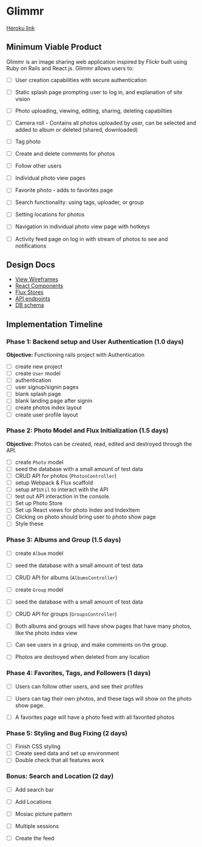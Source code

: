 # Glimmr

[Heroku link][heroku]

[heroku]: http://www.herokuapp.com

## Minimum Viable Product

Glimmr is an image sharing web application inspired by Flickr built using Ruby on Rails and React.js. Glimmr allows users to:

<!-- This is a Markdown checklist. Use it to keep track of your
progress. Put an x between the brackets for a checkmark: [x] -->

- [ ] User creation capabilities with secure authentication

- [ ] Static splash page prompting user to log in, and explanation of site vision

- [ ] Photo uploading, viewing, editing, sharing, deleting capabilties

- [ ] Camera roll - Contains all photos uploaded by user, can be selected and added to album or deleted (shared, downloaded)

- [ ] Tag photo

- [ ] Create and delete comments for photos

- [ ] Follow other users

- [ ] Individual photo view pages

- [ ] Favorite photo - adds to favorites page

- [ ] Search functionality: using tags, uploader, or group

- [ ] Setting locations for photos

- [ ] Navigation in individual photo view page with hotkeys

- [ ] Activity feed page on log in with stream of photos to see and notifications


## Design Docs
* [View Wireframes][views]
* [React Components][components]
* [Flux Stores][stores]
* [API endpoints][api-endpoints]
* [DB schema][schema]

[views]: ./docs/views.md
[components]: ./docs/components.md
[stores]: ./docs/stores.md
[api-endpoints]: ./docs/api-endpoints.md
[schema]: ./docs/schema.md

## Implementation Timeline

### Phase 1: Backend setup and User Authentication (1.0 days)

**Objective:** Functioning rails project with Authentication

- [ ] create new project
- [ ] create `User` model
- [ ] authentication
- [ ] user signup/signin pages
- [ ] blank splash page
- [ ] blank landing page after signin
- [ ] create photos index layout
- [ ] create user profile layout

### Phase 2: Photo Model and Flux Initialization (1.5 days)

**Objective:** Photos can be created, read, edited and destroyed through
the API.

- [ ] create `Photo` model
- [ ] seed the database with a small amount of test data
- [ ] CRUD API for photos (`PhotosController`)
- [ ] setup Webpack & Flux scaffold
- [ ] setup `APIUtil` to interact with the API
- [ ] test out API interaction in the console.
- [ ] Set up Photo Store
- [ ] Set up React views for photo Index and IndexItem
- [ ] Clicking on photo should bring user to photo show page
- [ ] Style these

### Phase 3: Albums and Group (1.5 days)


- [ ] create `Album` model
- [ ] seed the database with a small amount of test data
- [ ] CRUD API for albums (`AlbumsController`)
- [ ] create `Group` model
- [ ] seed the database with a small amount of test data
- [ ] CRUD API for groups (`GroupsController`)
- [ ] Both albums and groups will have show pages that have many photos, like the photo index view
- [ ] Can see users in a group, and make comments on the group.
- [ ] Photos are destroyed when deleted from any location


### Phase 4: Favorites, Tags, and Followers (1 days)


- [ ] Users can follow other users, and see their profiles
- [ ] Users can tag their own photos, and these tags will show on the photo show page.
- [ ] A favorites page will have a photo feed with all favorited photos



### Phase 5: Styling and Bug Fixing (2 days)

- [ ] Finish CSS styling
- [ ] Create seed data and set up environment
- [ ] Double check that all features work

### Bonus: Search and Location (2 day)
- [ ] Add search bar
- [ ] Add Locations
- [ ] Mosiac picture pattern
- [ ] Multiple sessions
- [ ] Create the feed


[phase-one]: ./docs/phases/phase1.md
[phase-two]: ./docs/phases/phase2.md
[phase-three]: ./docs/phases/phase3.md
[phase-four]: ./docs/phases/phase4.md
[phase-five]: ./docs/phases/phase5.md
